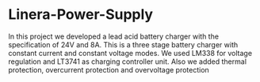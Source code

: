 # Linera-Power-Supply

In this project we developed a lead acid battery charger with the specification of 24V and 8A. This is a three
stage battery charger with constant current and constant voltage modes. We used LM338 for voltage
regulation and LT3741 as charging controller unit. Also we added thermal protection, overcurrent protection and overvoltage protection
